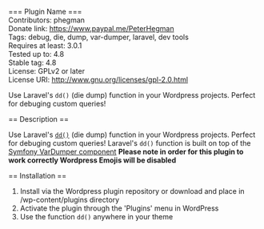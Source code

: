 === Plugin Name ===  
Contributors: phegman  
Donate link: https://www.paypal.me/PeterHegman  
Tags: debug, die, dump, var-dumper, laravel, dev tools  
Requires at least: 3.0.1  
Tested up to: 4.8  
Stable tag: 4.8  
License: GPLv2 or later  
License URI: http://www.gnu.org/licenses/gpl-2.0.html  

Use Laravel's `dd()` (die dump) function in your Wordpress projects. Perfect for debuging custom queries!

== Description ==

Use Laravel's [`dd()`](https://laravel.com/docs/5.4/helpers#method-dd) (die dump) function in your Wordpress projects. Perfect for debuging custom queries! Laravel's `dd()` function is built on top of the [Symfony VarDumper component](http://symfony.com/doc/current/components/var_dumper.html) **Please note in order for this plugin to work correctly Wordpress Emojis will be disabled**

== Installation ==

1.  Install via the Wordpress plugin repository or download and place in /wp-content/plugins directory
2.  Activate the plugin through the \'Plugins\' menu in WordPress
3.  Use the function `dd()` anywhere in your theme
